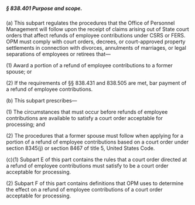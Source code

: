##### § 838.401 Purpose and scope. #####

(a) This subpart regulates the procedures that the Office of Personnel Management will follow upon the receipt of claims arising out of State court orders that affect refunds of employee contributions under CSRS or FERS. OPM must comply with court orders, decrees, or court-approved property settlements in connection with divorces, annulments of marriages, or legal separations of employees or retirees that—

(1) Award a portion of a refund of employee contributions to a former spouse; or

(2) If the requirements of §§ 838.431 and 838.505 are met, bar payment of a refund of employee contributions.

(b) This subpart prescribes—

(1) The circumstances that must occur before refunds of employee contributions are available to satisfy a court order acceptable for processing; and

(2) The procedures that a former spouse must follow when applying for a portion of a refund of employee contributions based on a court order under section 8345(j) or section 8467 of title 5, United States Code.

(c)(1) Subpart E of this part contains the rules that a court order directed at a refund of employee contributions must satisfy to be a court order acceptable for processing.

(2) Subpart F of this part contains definitions that OPM uses to determine the effect on a refund of employee contributions of a court order acceptable for processing.